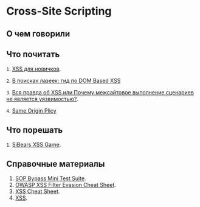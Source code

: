 # Cross-Site Scripting

## О чем говорили

## Что почитать

`1`. [XSS для новичков](https://forum.antichat.ru/threads/20140/).

`2`. [В поисках лазеек: гид по DOM Based XSS](https://habrahabr.ru/company/xakep/blog/189210/)

`3`. [Вся правда об XSS или Почему межсайтовое выполнение сценариев не является уязвимостью?](https://habrahabr.ru/company/pt/blog/149152/).

`4`. [Same Origin Plicy](https://developer.mozilla.org/en-US/docs/Web/Security/Same-origin_policy)

## Что порешать
`1`. [SiBears XSS Game](http://school.sibears.ru/xss).

## Справочные материалы
1. [SOP Bypass Mini Test Suite](https://github.com/rafaybaloch/SOP-Bypass-Mini-Test-Suite).
2. [OWASP XSS Filter Evasion Cheat Sheet](https://www.owasp.org/index.php/XSS_Filter_Evasion_Cheat_Sheet).
3. [XSS Cheat Sheet](http://brutelogic.com.br/blog/cheat-sheet/).
4. [XSS](https://www.owasp.org/index.php/Cross-site_Scripting_(XSS)).
